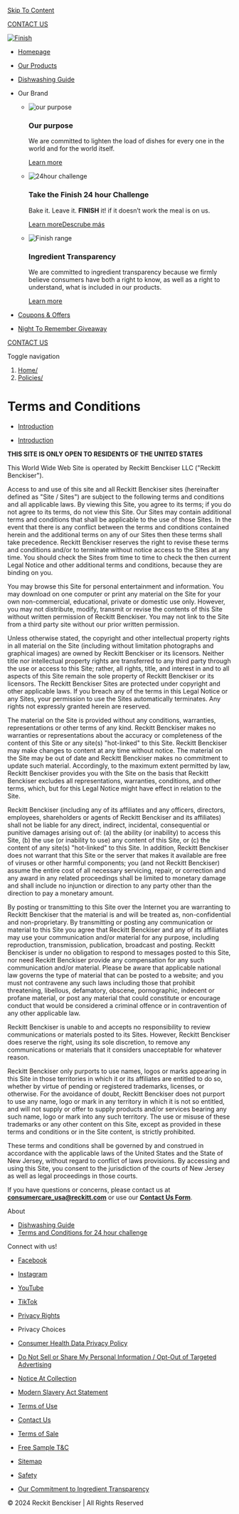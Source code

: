 [Skip To Content](#main)

[CONTACT US](https://www.finishdishwashing.com/help-and-support/)

[](https://technicians.finishdishwashing.com/)

[![Finish](/static/8ab70047f0df5a530e5aedb580295ac4/17d97/01-enabled.png)](https://www.finishdishwashing.com/)

* [Homepage](https://www.finishdishwashing.com/)
* [Our Products](https://www.finishdishwashing.com/products/)
* [Dishwashing Guide](https://www.finishdishwashing.com/ultimate-dishwashing-guide/)
* Our Brand
    * ![our purpose](/static/05a6d785c36feca9dd29d83892e322a5/8d134/3f620765bdb9da43d216647d18a1e826bc0ceb76.png)
        
        ### Our purpose 
        
        We are committed to lighten the load of dishes for every one in the world and for the world itself.
        
        [Learn more](https://www.finishdishwashing.com/waterforourfuture/)
        
    * ![24hour challenge](/static/48d860faeaae8e137155141ccd5861f4/8d134/cd56c36e77355fb03957d2dde2dc26c033bc02c3.png)
        
        ### Take the Finish 24 hour Challenge
        
        Bake it. Leave it. **FINISH** it! if it doesn’t work the meal is on us.
        
        [Learn more](https://www.finishdishwashing.com/24-hour-challenge/)[Descrube más](https://www.finishdishwashing.com/24h-challenge-es/)
        
    * ![Finish range](/static/b63fc9a208a499e1eed4877c772e2e1d/b50f6/rb24_0903_finish_home-page-product-page-banners-creation_website_assets_3_v02.png)
        
        ### Ingredient Transparency
        
        We are committed to ingredient transparency because we firmly believe consumers have both a right to know, as well as a right to understand, what is included in our products.
        
        [Learn more](https://reckitt.com/us/sustainability/our-commitment-to-ingredient-transparency/)
        
* [Coupons & Offers](https://www.finishdishwashing.com/coupons-and-offers/)
* [Night To Remember Giveaway](https://www.finishdishwashing.com/night-to-remember-giveaway-signup/)

[CONTACT US](https://www.finishdishwashing.com/help-and-support/)

[](https://technicians.finishdishwashing.com/)

Toggle navigation

1. [Home/](https://www.finishdishwashing.com/)
2. [Policies/](https://www.finishdishwashing.com/policies/)

Terms and Conditions
====================

* [Introduction](#otnotice-section-e3dac801-58d7-48e0-961b-9003cc520e59)

* [Introduction](#otnotice-section-e3dac801-58d7-48e0-961b-9003cc520e59)

**THIS SITE IS ONLY OPEN TO RESIDENTS OF THE UNITED STATES**

This World Wide Web Site is operated by Reckitt Benckiser LLC ("Reckitt Benckiser").

Access to and use of this site and all Reckitt Benckiser sites (hereinafter defined as "Site / Sites") are subject to the following terms and conditions and all applicable laws. By viewing this Site, you agree to its terms; if you do not agree to its terms, do not view this Site. Our Sites may contain additional terms and conditions that shall be applicable to the use of those Sites. In the event that there is any conflict between the terms and conditions contained herein and the additional terms on any of our Sites then these terms shall take precedence. Reckitt Benckiser reserves the right to revise these terms and conditions and/or to terminate without notice access to the Sites at any time. You should check the Sites from time to time to check the then current Legal Notice and other additional terms and conditions, because they are binding on you.

You may browse this Site for personal entertainment and information. You may download on one computer or print any material on the Site for your own non-commercial, educational, private or domestic use only. However, you may not distribute, modify, transmit or revise the contents of this Site without written permission of Reckitt Benckiser. You may not link to the Site from a third party site without our prior written permission.

Unless otherwise stated, the copyright and other intellectual property rights in all material on the Site (including without limitation photographs and graphical images) are owned by Reckitt Benckiser or its licensors. Neither title nor intellectual property rights are transferred to any third party through the use or access to this Site; rather, all rights, title, and interest in and to all aspects of this Site remain the sole property of Reckitt Benckiser or its licensors. The Reckitt Benckiser Sites are protected under copyright and other applicable laws. If you breach any of the terms in this Legal Notice or any Sites, your permission to use the Sites automatically terminates. Any rights not expressly granted herein are reserved.

The material on the Site is provided without any conditions, warranties, representations or other terms of any kind. Reckitt Benckiser makes no warranties or representations about the accuracy or completeness of the content of this Site or any site(s) "hot-linked" to this Site. Reckitt Benckiser may make changes to content at any time without notice. The material on the Site may be out of date and Reckitt Benckiser makes no commitment to update such material. Accordingly, to the maximum extent permitted by law, Reckitt Benckiser provides you with the Site on the basis that Reckitt Benckiser excludes all representations, warranties, conditions, and other terms, which, but for this Legal Notice might have effect in relation to the Site.

Reckitt Benckiser (including any of its affiliates and any officers, directors, employees, shareholders or agents of Reckitt Benckiser and its affiliates) shall not be liable for any direct, indirect, incidental, consequential or punitive damages arising out of: (a) the ability (or inability) to access this Site, (b) the use (or inability to use) any content of this Site, or (c) the content of any site(s) "hot-linked" to this Site. In addition, Reckitt Benckiser does not warrant that this Site or the server that makes it available are free of viruses or other harmful components; you (and not Reckitt Benckiser) assume the entire cost of all necessary servicing, repair, or correction and any award in any related proceedings shall be limited to monetary damage and shall include no injunction or direction to any party other than the direction to pay a monetary amount.

By posting or transmitting to this Site over the Internet you are warranting to Reckitt Benckiser that the material is and will be treated as, non-confidential and non-proprietary. By transmitting or posting any communication or material to this Site you agree that Reckitt Benckiser and any of its affiliates may use your communication and/or material for any purpose, including reproduction, transmission, publication, broadcast and posting. Reckitt Benckiser is under no obligation to respond to messages posted to this Site, nor need Reckitt Benckiser provide any compensation for any such communication and/or material. Please be aware that applicable national law governs the type of material that can be posted to a website; and you must not contravene any such laws including those that prohibit threatening, libellous, defamatory, obscene, pornographic, indecent or profane material, or post any material that could constitute or encourage conduct that would be considered a criminal offence or in contravention of any other applicable law.

Reckitt Benckiser is unable to and accepts no responsibility to review communications or materials posted to its Sites. However, Reckitt Benckiser does reserve the right, using its sole discretion, to remove any communications or materials that it considers unacceptable for whatever reason.

Reckitt Benckiser only purports to use names, logos or marks appearing in this Site in those territories in which it or its affiliates are entitled to do so, whether by virtue of pending or registered trademarks, licenses, or otherwise. For the avoidance of doubt, Reckitt Benckiser does not purport to use any name, logo or mark in any territory in which it is not so entitled, and will not supply or offer to supply products and/or services bearing any such name, logo or mark into any such territory. The use or misuse of these trademarks or any other content on this Site, except as provided in these terms and conditions or in the Site content, is strictly prohibited.

These terms and conditions shall be governed by and construed in accordance with the applicable laws of the United States and the State of New Jersey, without regard to conflict of laws provisions. By accessing and using this Site, you consent to the jurisdiction of the courts of New Jersey as well as legal proceedings in those courts.

If you have questions or concerns, please contact us at [**consumercare\_usa@reckitt.com**](mailto:consumercare_usa@reckitt.com) or use our [**Contact Us Form**](https://www.finishdishwashing.com/help-and-support/).

About

* [Dishwashing Guide](https://www.finishdishwashing.com/ultimate-dishwashing-guide/)
* [Terms and Conditions for 24 hour challenge](https://www.finishdishwashing.com/policies/terms-and-conditions-for-24-hour-challenge/)

Connect with us!

* [Facebook](https://www.facebook.com/FinishDishwashing)
* [Instagram](https://www.instagram.com/finishdishwashing/)
* [YouTube](https://www.youtube.com/user/FinishDishwashing)
* [TikTok](https://www.tiktok.com/@finishdishwashing)

* [Privacy Rights](https://www.finishdishwashing.com/policies/privacy-policy/)
* Privacy Choices
* [Consumer Health Data Privacy Policy](https://www.finishdishwashing.com/consumer-health-data-privacy-policy/)
* [Do Not Sell or Share My Personal Information / Opt-Out of Targeted Advertising](https://www.finishdishwashing.com/do-not-sell-or-share-my-personal-information/)
* [Notice At Collection](https://www.finishdishwashing.com/policies/privacy-policy/)
* [Modern Slavery Act Statement](https://www.reckitt.com/our-company/policies-reports/report/modern-slavery-act-statement/)
* [Terms of Use](https://www.finishdishwashing.com/policies/terms-and-conditions/)
* [Contact Us](https://www.finishdishwashing.com/help-and-support/)
* [Terms of Sale](https://www.finishdishwashing.com/policies/terms-and-conditions-of-sales/)
* [Free Sample T&C](https://www.finishdishwashing.com/free-sample/terms-and-conditions/)
* [Sitemap](https://www.finishdishwashing.com/sitemap/)
* [Safety](https://www.finishdishwashing.com/safety/)
* [Our Commitment to Ingredient Transparency](https://reckitt.com/us/sustainability/our-commitment-to-ingredient-transparency/)

© 2024 Reckit Benckiser | All Rights Reserved
